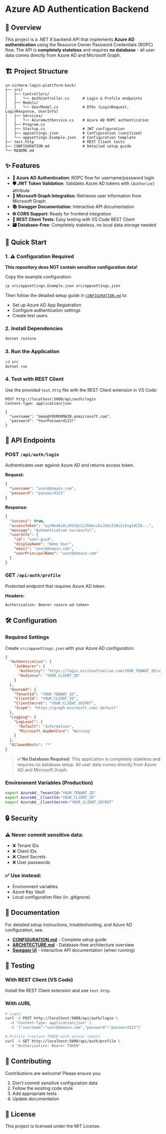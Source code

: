 # Azure AD Authentication Backend

## 🔐 Overview

This project is a .NET 8 backend API that implements **Azure AD authentication** using the Resource Owner Password Credentials (ROPC) flow. The API is **completely stateless** and requires **no database** - all user data comes directly from Azure AD and Microsoft Graph.

## 🏗️ Project Structure

```
un-sichere-login-plattform-back/
├── src/
│   ├── Controllers/
│   │   └── AuthController.cs      # Login & Profile endpoints
│   ├── Models/
│   │   └── UserModel.cs           # DTOs (LoginRequest, LoginResponse, UserInfo)
│   ├── Services/
│   │   └── AzureAuthService.cs    # Azure AD ROPC authentication
│   ├── Program.cs
│   ├── Startup.cs                 # JWT configuration
│   ├── appsettings.json           # Configuration (sanitized)
│   └── appsettings.Example.json   # Configuration template
├── test.http                      # REST Client tests
├── CONFIGURATION.md               # Detailed setup guide
└── README.md
```

## ✨ Features

- **🔑 Azure AD Authentication**: ROPC flow for username/password login
- **🛡️ JWT Token Validation**: Validates Azure AD tokens with `[Authorize]` attribute
- **👤 Microsoft Graph Integration**: Retrieves user information from Microsoft Graph
- **📚 Swagger Documentation**: Interactive API documentation
- **🌐 CORS Support**: Ready for frontend integration
- **🧪 REST Client Tests**: Easy testing with VS Code REST Client
- **🗃️ Database-Free**: Completely stateless, no local data storage needed

## 🚀 Quick Start

### 1. ⚠️ Configuration Required
**This repository does NOT contain sensitive configuration data!**

Copy the example configuration:
```bash
cp src/appsettings.Example.json src/appsettings.json
```

Then follow the detailed setup guide in [`CONFIGURATION.md`](CONFIGURATION.md) to:
- Set up Azure AD App Registration
- Configure authentication settings
- Create test users

### 2. Install Dependencies
```bash
dotnet restore
```

### 3. Run the Application
```bash
cd src
dotnet run
```

### 4. Test with REST Client
Use the provided `test.http` file with the REST Client extension in VS Code:
```http
POST http://localhost:5000/api/auth/login
Content-Type: application/json

{
  "username": "demo@YOURDOMAIN.onmicrosoft.com",
  "password": "YourPassword123!"
}
```

## 🔧 API Endpoints

### POST `/api/auth/login`
Authenticates user against Azure AD and returns access token.

**Request:**
```json
{
  "username": "user@domain.com",
  "password": "password123"
}
```

**Response:**
```json
{
  "success": true,
  "accessToken": "eyJ0eXAiOiJKV1QiLCJhbGciOiJSUzI1NiIsIng1dCI6...",
  "message": "Authentication successful",
  "userInfo": {
    "id": "user-guid",
    "displayName": "Demo User",
    "email": "user@domain.com",
    "userPrincipalName": "user@domain.com"
  }
}
```

### GET `/api/auth/profile`
Protected endpoint that requires Azure AD token.

**Headers:**
```
Authorization: Bearer <azure-ad-token>
```

## 🛠️ Configuration

### Required Settings

Create `src/appsettings.json` with your Azure AD configuration:

```json
{
  "Authentication": {
    "JwtBearer": {      
      "Authority": "https://login.microsoftonline.com/YOUR_TENANT_ID/v2.0",
      "Audience": "YOUR_CLIENT_ID"
    }
  },
  "AzureAd": {
    "TenantId": "YOUR_TENANT_ID",
    "ClientId": "YOUR_CLIENT_ID", 
    "ClientSecret": "YOUR_CLIENT_SECRET",
    "Scope": "https://graph.microsoft.com/.default"
  },
  "Logging": {
    "LogLevel": {
      "Default": "Information",
      "Microsoft.AspNetCore": "Warning"
    }
  },
  "AllowedHosts": "*"
}
```

> **✅ No Database Required**: This application is completely stateless and requires no database setup. All user data comes directly from Azure AD and Microsoft Graph.

### Environment Variables (Production)
```bash
export AzureAd__TenantId="YOUR_TENANT_ID"
export AzureAd__ClientId="YOUR_CLIENT_ID"
export AzureAd__ClientSecret="YOUR_CLIENT_SECRET"
```

## 🔒 Security

### ⚠️ Never commit sensitive data:
- ❌ Tenant IDs
- ❌ Client IDs  
- ❌ Client Secrets
- ❌ User passwords

### ✅ Use instead:
- Environment variables
- Azure Key Vault
- Local configuration files (in .gitignore)

## 📖 Documentation

For detailed setup instructions, troubleshooting, and Azure AD configuration, see:

- **[CONFIGURATION.md](CONFIGURATION.md)** - Complete setup guide
- **[ARCHITECTURE.md](ARCHITECTURE.md)** - Database-free architecture overview
- **[Swagger UI](http://localhost:5000/swagger)** - Interactive API documentation (when running)

## 🧪 Testing

### With REST Client (VS Code)
Install the REST Client extension and use `test.http`.

### With cURL
```bash
# Login
curl -X POST http://localhost:5000/api/auth/login \
  -H "Content-Type: application/json" \
  -d '{"username":"user@domain.com","password":"password123"}'

# Profile (replace TOKEN with actual token)
curl -X GET http://localhost:5000/api/auth/profile \
  -H "Authorization: Bearer TOKEN"
```

## 🤝 Contributing
Contributions are welcome! Please ensure you:
1. Don't commit sensitive configuration data
2. Follow the existing code style
3. Add appropriate tests
4. Update documentation

## 📄 License
This project is licensed under the MIT License.